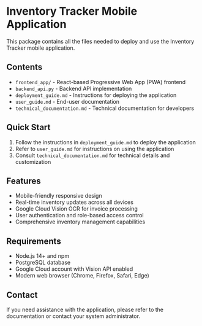 # Inventory Tracker Mobile Application

This package contains all the files needed to deploy and use the Inventory Tracker mobile application.

## Contents

- `frontend_app/` - React-based Progressive Web App (PWA) frontend
- `backend_api.py` - Backend API implementation
- `deployment_guide.md` - Instructions for deploying the application
- `user_guide.md` - End-user documentation
- `technical_documentation.md` - Technical documentation for developers

## Quick Start

1. Follow the instructions in `deployment_guide.md` to deploy the application
2. Refer to `user_guide.md` for instructions on using the application
3. Consult `technical_documentation.md` for technical details and customization

## Features

- Mobile-friendly responsive design
- Real-time inventory updates across all devices
- Google Cloud Vision OCR for invoice processing
- User authentication and role-based access control
- Comprehensive inventory management capabilities

## Requirements

- Node.js 14+ and npm
- PostgreSQL database
- Google Cloud account with Vision API enabled
- Modern web browser (Chrome, Firefox, Safari, Edge)

## Contact

If you need assistance with the application, please refer to the documentation or contact your system administrator.

